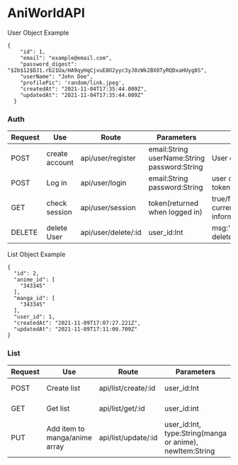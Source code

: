 # AniWorldAPI


User Object Example
``` 
{
    "id": 1,
    "email": "example@email.com",
    "password_digest": "$2b$12$DJ1.rb21Ua/HA9qyHqCjvuE8O2yyc3yJ0zWk2BX0TyRQDxaHUyg8S",
    "userName": "John Doe",
    "profilePic": 'random/link.jpeg',
    "createdAt": "2021-11-04T17:35:44.009Z",
    "updatedAt": "2021-11-04T17:35:44.009Z"
  }
```
### Auth 

Request |Use | Route | Parameters | Return
-----|---- | ---- | ----- |----
POST |create account | api/user/register | email:String userName:String password:String | User object
POST |Log in | api/user/login | email:String password:String | user object and token 
GET |check session | api/user/session | token(returned when logged in) | true/false currentUser information
DELETE | delete User | api/user/delete/:id | user_id:Int | msg:'successfully deleted'

List Object Example
``` 
{
  "id": 2,
  "anime_id": [
    "343345"
  ],
  "manga_id": [
    "343345"
  ],
  "user_id": 1,
  "createdAt": "2021-11-09T17:07:27.221Z",
  "updatedAt": "2021-11-09T17:11:00.709Z"
}
```
### List 

Request | Use | Route | Parameters | Return
-----|-----|-----|-----|-----|
POST|Create list | api/list/create/:id | user_id:Int | List Object 
GET|Get list  | api/list/get/:id | user_id:int | List Object 
PUT|Add item to manga/anime array | api/list/update/:id|user_id:Int, type:String(manga or anime), newItem:String | updated List object 